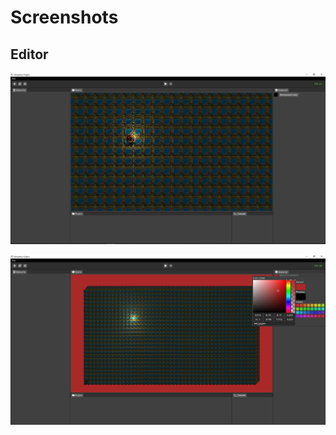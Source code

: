 # Screenshots

## Editor

![](./000.png?raw=true "First version of the editor")

![](./001.png?raw=true "Color picker")
